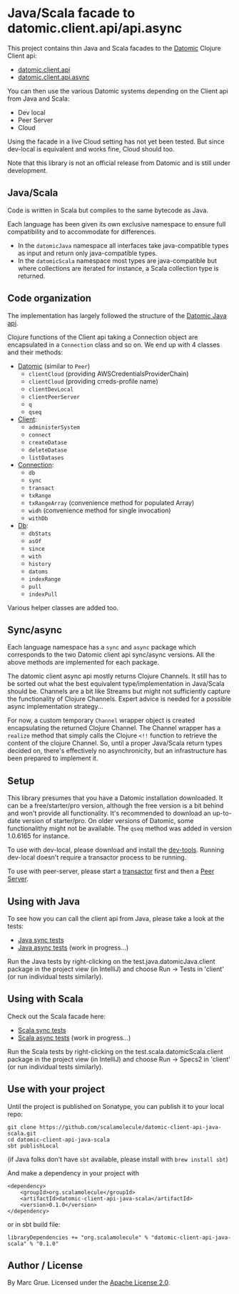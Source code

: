 # Java/Scala facade to datomic.client.api/api.async


This project contains thin Java and Scala facades to the 
[Datomic][datomic] Clojure Client api: 

- [datomic.client.api][sync]
- [datomic.client.api.async][async]

You can then use the various Datomic systems depending on the Client api from 
Java and Scala: 

- Dev local
- Peer Server
- Cloud

Using the facade in a live Cloud setting has not yet been tested. But since 
dev-local is equivalent and works fine, Cloud should too.

Note that this library is not an official release from Datomic and is still under
development.

## Java/Scala

Code is written in Scala but compiles to the same bytecode as Java. 

Each language has been given its own exclusive namespace to ensure full 
compatibility and to accommodate for differences.

- In the `datomicJava` namespace all interfaces take java-compatible types as 
input and return only java-compatible types. 
- In the `datomicScala` namespace most types are java-compatible but where 
collections are iterated for instance, a Scala collection type is returned.
 

## Code organization 

The implementation has largely followed the structure of the 
[Datomic Java api][java api].

Clojure functions of the Client api taking a Connection object are encapsulated 
in a `Connection` class and so on. We end up with 4 classes and their methods:

- [Datomic][code Datomic] (similar to `Peer`)
  - `clientCloud` (providing AWSCredentialsProviderChain)
  - `clientCloud` (providing crreds-profile name)
  - `clientDevLocal`
  - `clientPeerServer`
  - `q`
  - `qseq`
- [Client][code Client]: 
  - `administerSystem`
  - `connect`
  - `createDatase`
  - `deleteDatase`
  - `listDatases`
- [Connection][code Connection]: 
  - `db`
  - `sync`
  - `transact`
  - `txRange`
  - `txRangeArray` (convenience method for populated Array)
  - `widh` (convenience method for single invocation)
  - `withDb`
- [Db][code Db]: 
  - `dbStats`
  - `asOf`
  - `since`
  - `with`
  - `history`
  - `datoms`
  - `indexRange`
  - `pull`
  - `indexPull`

Various helper classes are added too.

## Sync/async

Each language namespace has a `sync` and `async` package which
corresponds to the two Datomic client api sync/async versions. All the above 
methods are implemented for each package.

The datomic client async api mostly returns Clojure Channels. It still has to be
sorted out what the best equivalent type/implementation in Java/Scala should be. 
Channels are a bit like Streams but might not sufficiently capture the 
functionality of Clojure Channels. Expert advice is needed for a possible 
async implementation strategy...

For now, a custom temporary `Channel` wrapper object is created encapsulating the 
returned Clojure Channel. The Channel wrapper has a `realize` method that simply 
calls the Clojure `<!!` function to retrieve the content of the clojure Channel. 
So, until a proper Java/Scala return types decided on, there's effectively no 
asynchronicity, but an infrastructure has been prepared to implement it.


## Setup

This library presumes that you have a Datomic installation downloaded. It can
be a free/starter/pro version, although the free version is a bit behind and
won't provide all functionality. It's recommended to download an up-to-date
 version of starter/pro. On older versions of Datomic, some functionalithy might
 not be available. The `qseq` method was added in version 1.0.6165 for instance.

To use with dev-local, please download and install the [dev-tools][dev-tools].
Running dev-local doesn't require a transactor process to be running.

To use with peer-server, please start a [transactor][transactor] first and then 
a [Peer Server][peer-server].


## Using with Java

To see how you can call the client api from Java, please take a look at the tests:

- [Java sync tests][java sync]
- [Java async tests][java async] (work in progress...)

Run the Java tests by right-clicking on the test.java.datomicJava.client package
in the project view (in IntelliJ) and choose Run -> Tests in 'client' (or run 
individual tests similarly).


## Using with Scala

Check out the Scala facade here:

- [Scala sync tests][scala sync]
- [Scala async tests][scala async] (work in progress...)

Run the Scala tests by right-clicking on the test.scala.datomicScala.client package
in the project view (in IntelliJ) and choose Run -> Specs2 in 'client' (or run 
individual tests similarly).


## Use with your project

Until the project is published on Sonatype, you can publish it to your local repo:

```
git clone https://github.com/scalamolecule/datomic-client-api-java-scala.git
cd datomic-client-api-java-scala
sbt publishLocal
```
(if Java folks don't have `sbt` available, please install with `brew install sbt`)

And make a dependency in your project with

```
<dependency>
    <groupId>org.scalamolecule</groupId>
    <artifactId>datomic-client-api-java-scala</artifactId>
    <version>0.1.0</version>
</dependency>
```
or in sbt build file:
```
libraryDependencies += "org.scalamolecule" % "datomic-client-api-java-scala" % "0.1.0"
```


## Author / License
By Marc Grue. Licensed under the [Apache License 2.0][apache2].


[datomic]: https://www.datomic.com
[java api]: https://docs.datomic.com/on-prem/javadoc/index.html

[sync]: https://docs.datomic.com/client-api/datomic.client.api.html
[async]: https://docs.datomic.com/client-api/datomic.client.api.async.html

[java sync]: https://github.com/scalamolecule/datomic-client-api-java-scala/tree/master/src/test/java/datomicJava/client/api/sync
[java async]: https://github.com/scalamolecule/datomic-client-api-java-scala/tree/master/src/test/java/datomicJava/client/api/sync
[scala sync]: https://github.com/scalamolecule/datomic-client-api-java-scala/tree/master/src/test/scala/datomicScala/client/api/sync
[scala async]: https://github.com/scalamolecule/datomic-client-api-java-scala/tree/master/src/test/scala/datomicScala/client/api/async

[code Datomic]: https://github.com/scalamolecule/datomic-client-api-java-scala/blob/master/src/main/scala/datomicScala/client/api/sync/Datomic.scala
[code Client]: https://github.com/scalamolecule/datomic-client-api-java-scala/blob/master/src/main/scala/datomicScala/client/api/sync/Client.scala
[code Connection]: https://github.com/scalamolecule/datomic-client-api-java-scala/blob/master/src/main/scala/datomicScala/client/api/sync/Client.scala
[code Db]: https://github.com/scalamolecule/datomic-client-api-java-scala/blob/master/src/main/scala/datomicScala/client/api/sync/Db.scala
[dev-tools]: https://docs.datomic.com/cloud/dev-local.html
[peer-server]: https://docs.datomic.com/on-prem/peer-server.html
[transactor]: https://docs.datomic.com/on-prem/transactor.html
[apache2]: http://en.wikipedia.org/wiki/Apache_license